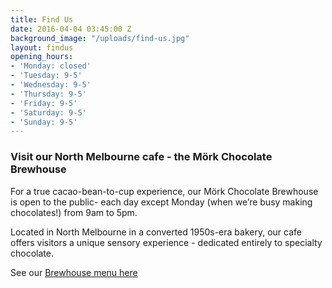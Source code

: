 ```yaml
---
title: Find Us
date: 2016-04-04 03:45:00 Z
background_image: "/uploads/find-us.jpg"
layout: findus
opening_hours:
- 'Monday: closed'
- 'Tuesday: 9-5'
- 'Wednesday: 9-5'
- 'Thursday: 9-5'
- 'Friday: 9-5'
- 'Saturday: 9-5'
- 'Sunday: 9-5'
---
```


### Visit our North Melbourne cafe - the Mörk Chocolate Brewhouse
For a true cacao-bean-to-cup experience, our Mörk Chocolate Brewhouse is open to the public- each day except Monday (when we’re busy making chocolates!) from 9am to 5pm.

Located in North Melbourne in a converted 1950s-era bakery, our cafe offers visitors a unique sensory experience - dedicated entirely to specialty chocolate.

See our <a href="/uploads/Mork_Menu_V3.pdf" target="_blank">Brewhouse menu here</a>
